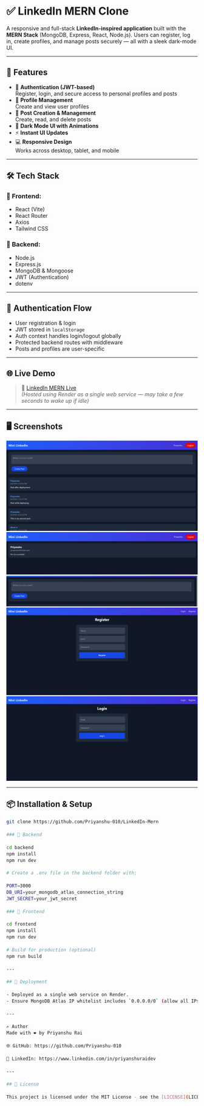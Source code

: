 # ✅ LinkedIn MERN Clone

A responsive and full-stack **LinkedIn-inspired application** built with the **MERN Stack** (MongoDB, Express, React, Node.js). Users can register, log in, create profiles, and manage posts securely — all with a sleek dark-mode UI.

---

## 🚀 Features

- 🔐 **Authentication (JWT-based)**  
  Register, login, and secure access to personal profiles and posts
- 📝 **Profile Management**  
  Create and view user profiles
- 📌 **Post Creation & Management**  
  Create, read, and delete posts
- 🎨 **Dark Mode UI with Animations**
- ⚡ **Instant UI Updates**
- 💻 **Responsive Design**  
  Works across desktop, tablet, and mobile

---

## 🛠️ Tech Stack

### 🔹 Frontend:
- React (Vite)
- React Router
- Axios
- Tailwind CSS

### 🔹 Backend:
- Node.js
- Express.js
- MongoDB & Mongoose
- JWT (Authentication)
- dotenv

---

## 🔐 Authentication Flow

- User registration & login
- JWT stored in `localStorage`
- Auth context handles login/logout globally
- Protected backend routes with middleware
- Posts and profiles are user-specific

---

## 🌐 Live Demo

> 🚀 [LinkedIn MERN Live](https://linkedin-mern-j8u3.onrender.com)  
> *(Hosted using Render as a single web service — may take a few seconds to wake up if idle)*

---

## 🖥️ Screenshots

![HomePage](./assets/Home.png)  
![ProfilePage](./assets/Profile.png)  
![PostCreation](./assets/PostCreate.png)  
![RegisterPage](./assets/Register.png)  
![LoginPage](./assets/Login.png)

---

## 📦 Installation & Setup

```bash
git clone https://github.com/Priyanshu-010/LinkedIn-Mern

### 🔧 Backend  

cd backend
npm install
npm run dev

# Create a .env file in the backend folder with:

PORT=3000
DB_URI=your_mongodb_atlas_connection_string
JWT_SECRET=your_jwt_secret

### 🔧 Frontend

cd frontend
npm install
npm run dev

# Build for production (optional)
npm run build

---

## 🚀 Deployment

- Deployed as a single web service on Render.
- Ensure MongoDB Atlas IP whitelist includes `0.0.0.0/0` (allow all IPs) for development/testing.

---

✍️ Author
Made with ❤️ by Priyanshu Rai

🌐 GitHub: https://github.com/Priyanshu-010

💼 LinkedIn: https://www.linkedin.com/in/priyanshuraidev

---

## 📜 License

This project is licensed under the MIT License - see the [LICENSE](LICENSE) file for details.